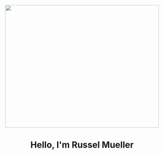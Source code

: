 
<div id="header" align="center">
  <img src="https://media0.giphy.com/media/gjrYDwbjnK8x36xZIO/giphy.gif" width="500" height='400'/>
</div>
<h1 align="center">Hello, I'm Russel Mueller</h1> 
<!--
**Bohjaangles/Bohjaangles** is a ✨ _special_ ✨ repository because its `README.md` (this file) appears on your GitHub profile.

Here are some ideas to get you started:

<iframe src="https://giphy.com/embed/gjrYDwbjnK8x36xZIO" width="480" height="480" frameBorder="0" class="giphy-embed" allowFullScreen></iframe><p><a href="https://giphy.com/stickers/capgemini-techchallenge2020-india-gjrYDwbjnK8x36xZIO">via GIPHY</a></p>

https://media.giphy.com/media/M9gbBd9nbDrOTu1Mqx/giphy.gif <== OG

https://media0.giphy.com/media/gjrYDwbjnK8x36xZIO/giphy.gif?cid=ecf05e471n93ybu6g190c0xuf7fovgtnrdf02t1ozaawhbjl&rid=giphy.gif&ct=s

- 🔭 I’m currently working on ...
- 🌱 I’m currently learning ...
- 👯 I’m looking to collaborate on ...
- 🤔 I’m looking for help with ...
- 💬 Ask me about ...
- 📫 How to reach me: ...
- 😄 Pronouns: ...
- ⚡ Fun fact: ...
-->
